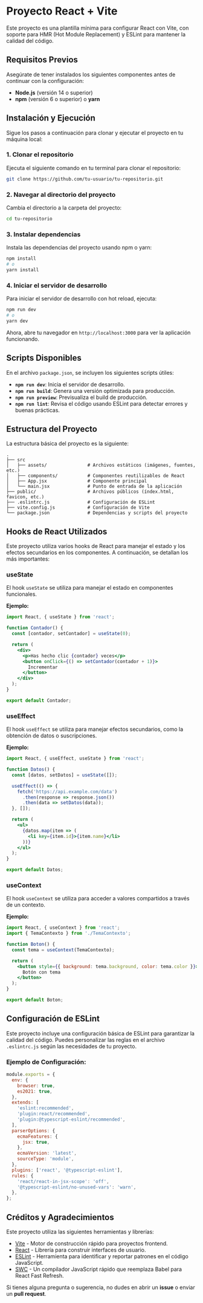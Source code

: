 
# Proyecto React + Vite

Este proyecto es una plantilla mínima para configurar React con Vite, con soporte para HMR (Hot Module Replacement) y ESLint para mantener la calidad del código.

## Requisitos Previos

Asegúrate de tener instalados los siguientes componentes antes de continuar con la configuración:

- **Node.js** (versión 14 o superior)
- **npm** (versión 6 o superior) o **yarn**

## Instalación y Ejecución

Sigue los pasos a continuación para clonar y ejecutar el proyecto en tu máquina local:

### 1. Clonar el repositorio
   Ejecuta el siguiente comando en tu terminal para clonar el repositorio:

   ```bash
   git clone https://github.com/tu-usuario/tu-repositorio.git
   ```

### 2. Navegar al directorio del proyecto
   Cambia el directorio a la carpeta del proyecto:

   ```bash
   cd tu-repositorio
   ```

### 3. Instalar dependencias
   Instala las dependencias del proyecto usando npm o yarn:

   ```bash
   npm install
   # o
   yarn install
   ```

### 4. Iniciar el servidor de desarrollo
   Para iniciar el servidor de desarrollo con hot reload, ejecuta:

   ```bash
   npm run dev
   # o
   yarn dev
   ```

   Ahora, abre tu navegador en `http://localhost:3000` para ver la aplicación funcionando.

## Scripts Disponibles

En el archivo `package.json`, se incluyen los siguientes scripts útiles:

- **`npm run dev`**: Inicia el servidor de desarrollo.
- **`npm run build`**: Genera una versión optimizada para producción.
- **`npm run preview`**: Previsualiza el build de producción.
- **`npm run lint`**: Revisa el código usando ESLint para detectar errores y buenas prácticas.

## Estructura del Proyecto

La estructura básica del proyecto es la siguiente:

```
.
├── src
│   ├── assets/               # Archivos estáticos (imágenes, fuentes, etc.)
│   ├── components/           # Componentes reutilizables de React
│   ├── App.jsx               # Componente principal
│   └── main.jsx              # Punto de entrada de la aplicación
├── public/                   # Archivos públicos (índex.html, favicon, etc.)
├── .eslintrc.js              # Configuración de ESLint
├── vite.config.js            # Configuración de Vite
└── package.json              # Dependencias y scripts del proyecto
```

## Hooks de React Utilizados

Este proyecto utiliza varios hooks de React para manejar el estado y los efectos secundarios en los componentes. A continuación, se detallan los más importantes:

### useState
El hook `useState` se utiliza para manejar el estado en componentes funcionales.

**Ejemplo:**

```jsx
import React, { useState } from 'react';

function Contador() {
  const [contador, setContador] = useState(0);

  return (
    <div>
      <p>Has hecho clic {contador} veces</p>
      <button onClick={() => setContador(contador + 1)}>
        Incrementar
      </button>
    </div>
  );
}

export default Contador;
```

### useEffect
El hook `useEffect` se utiliza para manejar efectos secundarios, como la obtención de datos o suscripciones.

**Ejemplo:**

```jsx
import React, { useEffect, useState } from 'react';

function Datos() {
  const [datos, setDatos] = useState([]);

  useEffect(() => {
    fetch('https://api.example.com/data')
      .then(response => response.json())
      .then(data => setDatos(data));
  }, []);

  return (
    <ul>
      {datos.map(item => (
        <li key={item.id}>{item.name}</li>
      ))}
    </ul>
  );
}

export default Datos;
```

### useContext
El hook `useContext` se utiliza para acceder a valores compartidos a través de un contexto.

**Ejemplo:**

```jsx
import React, { useContext } from 'react';
import { TemaContexto } from './TemaContexto';

function Boton() {
  const tema = useContext(TemaContexto);

  return (
    <button style={{ background: tema.background, color: tema.color }}>
      Botón con tema
    </button>
  );
}

export default Boton;
```

## Configuración de ESLint

Este proyecto incluye una configuración básica de ESLint para garantizar la calidad del código. Puedes personalizar las reglas en el archivo `.eslintrc.js` según las necesidades de tu proyecto.

### Ejemplo de Configuración:

```javascript
module.exports = {
  env: {
    browser: true,
    es2021: true,
  },
  extends: [
    'eslint:recommended',
    'plugin:react/recommended',
    'plugin:@typescript-eslint/recommended',
  ],
  parserOptions: {
    ecmaFeatures: {
      jsx: true,
    },
    ecmaVersion: 'latest',
    sourceType: 'module',
  },
  plugins: ['react', '@typescript-eslint'],
  rules: {
    'react/react-in-jsx-scope': 'off',
    '@typescript-eslint/no-unused-vars': 'warn',
  },
};
```

## Créditos y Agradecimientos

Este proyecto utiliza las siguientes herramientas y librerías:

- [Vite](https://vitejs.dev/) - Motor de construcción rápido para proyectos frontend.
- [React](https://reactjs.org/) - Librería para construir interfaces de usuario.
- [ESLint](https://eslint.org/) - Herramienta para identificar y reportar patrones en el código JavaScript.
- [SWC](https://swc.rs/) - Un compilador JavaScript rápido que reemplaza Babel para React Fast Refresh.

Si tienes alguna pregunta o sugerencia, no dudes en abrir un **issue** o enviar un **pull request**.
